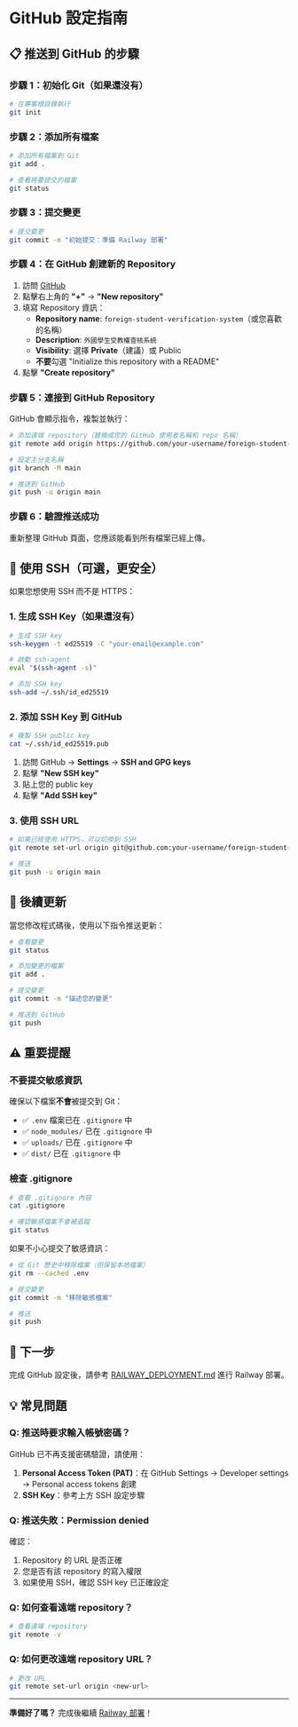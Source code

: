 # GitHub 設定指南

## 📋 推送到 GitHub 的步驟

### 步驟 1：初始化 Git（如果還沒有）

```bash
# 在專案根目錄執行
git init
```

### 步驟 2：添加所有檔案

```bash
# 添加所有檔案到 Git
git add .

# 查看將要提交的檔案
git status
```

### 步驟 3：提交變更

```bash
# 提交變更
git commit -m "初始提交：準備 Railway 部署"
```

### 步驟 4：在 GitHub 創建新的 Repository

1. 訪問 [GitHub](https://github.com)
2. 點擊右上角的 **"+"** → **"New repository"**
3. 填寫 Repository 資訊：
   - **Repository name**: `foreign-student-verification-system`（或您喜歡的名稱）
   - **Description**: `外國學生受教權查核系統`
   - **Visibility**: 選擇 **Private**（建議）或 Public
   - **不要**勾選 "Initialize this repository with a README"
4. 點擊 **"Create repository"**

### 步驟 5：連接到 GitHub Repository

GitHub 會顯示指令，複製並執行：

```bash
# 添加遠端 repository（替換成您的 GitHub 使用者名稱和 repo 名稱）
git remote add origin https://github.com/your-username/foreign-student-verification-system.git

# 設定主分支名稱
git branch -M main

# 推送到 GitHub
git push -u origin main
```

### 步驟 6：驗證推送成功

重新整理 GitHub 頁面，您應該能看到所有檔案已經上傳。

## 🔐 使用 SSH（可選，更安全）

如果您想使用 SSH 而不是 HTTPS：

### 1. 生成 SSH Key（如果還沒有）

```bash
# 生成 SSH key
ssh-keygen -t ed25519 -C "your-email@example.com"

# 啟動 ssh-agent
eval "$(ssh-agent -s)"

# 添加 SSH key
ssh-add ~/.ssh/id_ed25519
```

### 2. 添加 SSH Key 到 GitHub

```bash
# 複製 SSH public key
cat ~/.ssh/id_ed25519.pub
```

1. 訪問 GitHub → **Settings** → **SSH and GPG keys**
2. 點擊 **"New SSH key"**
3. 貼上您的 public key
4. 點擊 **"Add SSH key"**

### 3. 使用 SSH URL

```bash
# 如果已經使用 HTTPS，可以切換到 SSH
git remote set-url origin git@github.com:your-username/foreign-student-verification-system.git

# 推送
git push -u origin main
```

## 🔄 後續更新

當您修改程式碼後，使用以下指令推送更新：

```bash
# 查看變更
git status

# 添加變更的檔案
git add .

# 提交變更
git commit -m "描述您的變更"

# 推送到 GitHub
git push
```

## ⚠️ 重要提醒

### 不要提交敏感資訊

確保以下檔案**不會**被提交到 Git：

- ✅ `.env` 檔案已在 `.gitignore` 中
- ✅ `node_modules/` 已在 `.gitignore` 中
- ✅ `uploads/` 已在 `.gitignore` 中
- ✅ `dist/` 已在 `.gitignore` 中

### 檢查 .gitignore

```bash
# 查看 .gitignore 內容
cat .gitignore

# 確認敏感檔案不會被追蹤
git status
```

如果不小心提交了敏感資訊：

```bash
# 從 Git 歷史中移除檔案（但保留本地檔案）
git rm --cached .env

# 提交變更
git commit -m "移除敏感檔案"

# 推送
git push
```

## 🎯 下一步

完成 GitHub 設定後，請參考 [RAILWAY_DEPLOYMENT.md](./RAILWAY_DEPLOYMENT.md) 進行 Railway 部署。

## 💡 常見問題

### Q: 推送時要求輸入帳號密碼？

GitHub 已不再支援密碼驗證，請使用：
1. **Personal Access Token (PAT)**：在 GitHub Settings → Developer settings → Personal access tokens 創建
2. **SSH Key**：參考上方 SSH 設定步驟

### Q: 推送失敗：Permission denied

確認：
1. Repository 的 URL 是否正確
2. 您是否有該 repository 的寫入權限
3. 如果使用 SSH，確認 SSH key 已正確設定

### Q: 如何查看遠端 repository？

```bash
# 查看遠端 repository
git remote -v
```

### Q: 如何更改遠端 repository URL？

```bash
# 更改 URL
git remote set-url origin <new-url>
```

---

**準備好了嗎？** 完成後繼續 [Railway 部署](./RAILWAY_DEPLOYMENT.md)！

